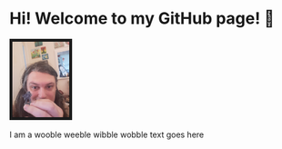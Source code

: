 # Hi! Welcome to my GitHub page! :wave:

<img alt="A portrait photo of Fliss317 holding a miniature figure" src="https://github.com/Fliss317/Fliss317/blob/main/20220912_112532.jpg" width="100" height="auto" border="5px solid black"/>

I am a wooble weeble wibble wobble text goes here

